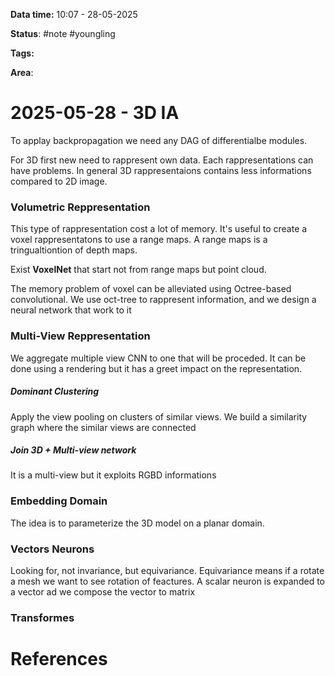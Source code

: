 **Data time:** 10:07 - 28-05-2025

**Status**: #note #youngling 

**Tags:** 

**Area**: 
# 2025-05-28 - 3D IA

To applay backpropagation we need any DAG of differentialbe modules.

For 3D first new need to rappresent own data. Each rappresentations can have problems. In general 3D rappresentaions contains less informations compared to 2D image.

### Volumetric Reppresentation
This type of rappresentation cost a lot of memory. It's useful to create a voxel rappresentatons to use a range maps. A range maps is a tringualtiontion of depth maps.

Exist **VoxelNet** that start not from range maps but point cloud. 

The memory problem of voxel can be alleviated using Octree-based convolutional. We use oct-tree to rappresent information, and we design a neural network that work to it

### Multi-View Reppresentation
We aggregate multiple view CNN to one that will be proceded. It can be done using a rendering but it has a greet impact on the representation. 
##### Dominant Clustering
Apply the view pooling on clusters of similar views. We build a similarity graph where the similar views are connected
##### Join 3D + Multi-view network
It is a multi-view but it exploits RGBD informations

### Embedding Domain
The idea is to parameterize the 3D model on a planar domain.

### Vectors Neurons
Looking for, not invariance, but equivariance. Equivariance means if a rotate a mesh we want to see rotation of feactures. A scalar neuron is expanded to a vector ad we compose the vector to matrix

### Transformes 

# References
